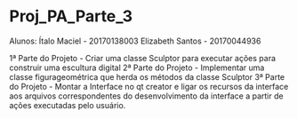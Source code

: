 # Proj_PA_Parte_3
Alunos: Ítalo Maciel - 20170138003
Elizabeth Santos -  20170044936

1ª Parte do Projeto - Criar uma classe Sculptor para executar ações para construir uma escultura digital
2ª Parte do Projeto - Implementar uma classe figurageométrica que herda os métodos da classe Sculptor
3ª Parte do Projeto - Montar a Interface no qt creator e ligar os recursos da interface aos arquivos correspondentes
do desenvolvimento da interface a partir de ações executadas pelo usuário.
